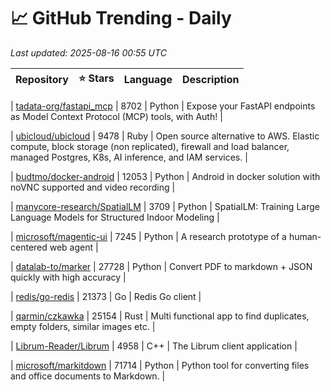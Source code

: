 # 📈 GitHub Trending - Daily

_Last updated: 2025-08-16 00:55 UTC_

| Repository | ⭐ Stars | Language | Description |
|------------|--------:|----------|-------------|

| [tadata-org/fastapi_mcp](https://github.com/tadata-org/fastapi_mcp) | 8702 | Python | Expose your FastAPI endpoints as Model Context Protocol (MCP) tools, with Auth! |

| [ubicloud/ubicloud](https://github.com/ubicloud/ubicloud) | 9478 | Ruby | Open source alternative to AWS. Elastic compute, block storage (non replicated), firewall and load balancer, managed Postgres, K8s, AI inference, and IAM services. |

| [budtmo/docker-android](https://github.com/budtmo/docker-android) | 12053 | Python | Android in docker solution with noVNC supported and video recording |

| [manycore-research/SpatialLM](https://github.com/manycore-research/SpatialLM) | 3709 | Python | SpatialLM: Training Large Language Models for Structured Indoor Modeling |

| [microsoft/magentic-ui](https://github.com/microsoft/magentic-ui) | 7245 | Python | A research prototype of a human-centered web agent |

| [datalab-to/marker](https://github.com/datalab-to/marker) | 27728 | Python | Convert PDF to markdown + JSON quickly with high accuracy |

| [redis/go-redis](https://github.com/redis/go-redis) | 21373 | Go | Redis Go client |

| [qarmin/czkawka](https://github.com/qarmin/czkawka) | 25154 | Rust | Multi functional app to find duplicates, empty folders, similar images etc. |

| [Librum-Reader/Librum](https://github.com/Librum-Reader/Librum) | 4958 | C++ | The Librum client application |

| [microsoft/markitdown](https://github.com/microsoft/markitdown) | 71714 | Python | Python tool for converting files and office documents to Markdown. |
